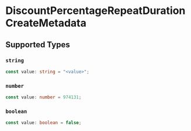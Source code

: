 # DiscountPercentageRepeatDurationCreateMetadata


## Supported Types

### `string`

```typescript
const value: string = "<value>";
```

### `number`

```typescript
const value: number = 974131;
```

### `boolean`

```typescript
const value: boolean = false;
```

